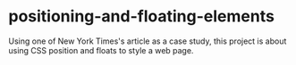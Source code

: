 # positioning-and-floating-elements
Using one of New York Times's article as a case study, this project is about using CSS position and floats to style a web page.
